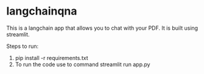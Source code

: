# langchainqna

This is a langchain app that allows you to chat with your PDF. It is built using streamlit.

Steps to run:

1. pip install -r requirements.txt
2. To run the code use to command streamlit run app.py
